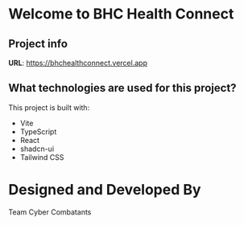 # Welcome to BHC Health Connect

## Project info

**URL**: https://bhchealthconnect.vercel.app


## What technologies are used for this project?

This project is built with:

- Vite
- TypeScript
- React
- shadcn-ui
- Tailwind CSS

# Designed and Developed By
Team Cyber Combatants
